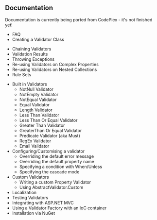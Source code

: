 ## Documentation

Documentation is currently being ported from CodePlex - it's not finished yet!

- FAQ
- Creating a Validator Class
* Chaining Validators
* Validation Results
* Throwing Exceptions
* Re-using Validators on Complex Properties
* Re-using Validators on Nested Collections
* Rule Sets
- Built in Validators
  * NotNull Validator
  * NotEmpty Validator
  * NotEqual Validator
  * Equal Validator
  * Length Validator
  * Less Than Validator
  * Less Than Or Equal Validator
  * Greater Than Validator
  * GreaterThan Or Equal Validator
  * Predicate Validator (aka Must)
  * RegEx Validator
  * Email Validator
- Configuring/Customising a validator
  * Overriding the default error message
  * Overriding the default property name
  * Specifying a condition with When/Unless
  * Specifying the cascade mode
- Custom Validators
  * Writing a custom Property Validator
  * Using AbstractValidator.Custom
- Localization
- Testing Validators
- Integrating with ASP.NET MVC
- Using a Validator Factory with an IoC container
- Installation via NuGet
